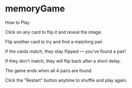 ﻿# memoryGame
How to Play

Click on any card to flip it and reveal the image.

Flip another card to try and find a matching pair.

If the cards match, they stay flipped — you've found a pair!

If they don't match, they will flip back after a short delay.

The game ends when all 4 pairs are found.

Click the "Restart" button anytime to shuffle and play again.
